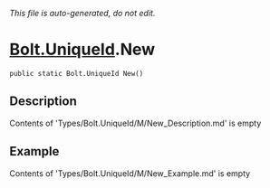 *This file is auto-generated, do not edit.*

# [Bolt.UniqueId](Types/Bolt.UniqueId.md).New
`public static Bolt.UniqueId New()`
## Description
Contents of 'Types/Bolt.UniqueId/M/New_Description.md' is empty
## Example
Contents of 'Types/Bolt.UniqueId/M/New_Example.md' is empty
